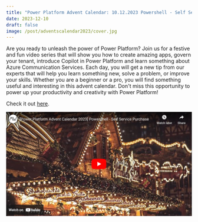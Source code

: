 ```yaml
---
title: "Power Platform Advent Calendar: 10.12.2023 Powershell - Self Service Purchase"
date: 2023-12-10
draft: false
image: /post/adventscalendar2023/cover.jpg
---
```


Are you ready to unleash the power of Power Platform? Join us for a festive and fun video series that will show you how to create amazing apps, govern your tenant, introduce Copilot in Power Platform and learn something about Azure Communication Services. Each day, you will get a new tip from our experts that will help you learn something new, solve a problem, or improve your skills. Whether you are a beginner or a pro, you will find something useful and interesting in this advent calendar. Don't miss this opportunity to power up your productivity and creativity with Power Platform!

Check it out [here](https://youtu.be/L1USharcRxg).

[![](video.jpg)](https://youtu.be/L1USharcRxg)